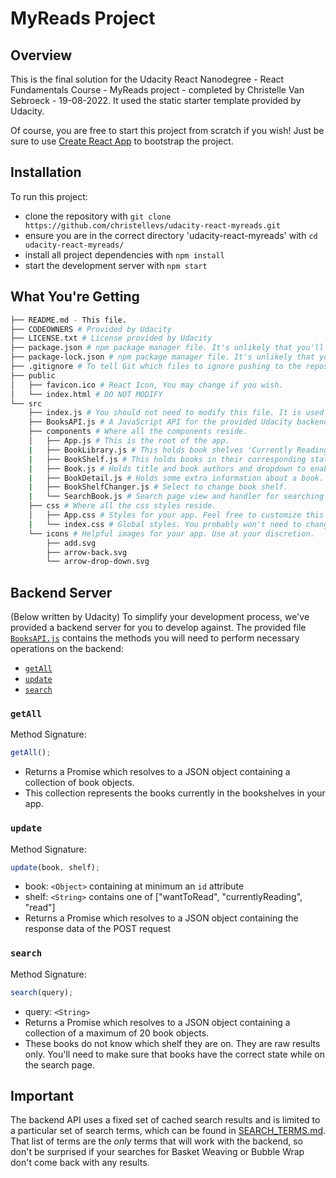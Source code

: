 # MyReads Project

## Overview

This is the final solution for the Udacity React Nanodegree - React Fundamentals Course - MyReads project - completed by Christelle Van Sebroeck - 19-08-2022.
It used the static starter template provided by Udacity.

Of course, you are free to start this project from scratch if you wish! Just be sure to use [Create React App](https://reactjs.org/docs/create-a-new-react-app.html) to bootstrap the project.

## Installation

To run this project:

- clone the repository with `git clone https://github.com/christellevs/udacity-react-myreads.git`
- ensure you are in the correct directory 'udacity-react-myreads' with `cd udacity-react-myreads/`
- install all project dependencies with `npm install`
- start the development server with `npm start`

## What You're Getting

```bash
├── README.md - This file.
├── CODEOWNERS # Provided by Udacity
├── LICENSE.txt # License provided by Udacity
├── package.json # npm package manager file. It's unlikely that you'll need to modify this.
├── package-lock.json # npm package manager file. It's unlikely that you'll need to modify this.
├── .gitignore # To tell Git which files to ignore pushing to the repository.
├── public
│   ├── favicon.ico # React Icon, You may change if you wish.
│   └── index.html # DO NOT MODIFY
└── src
    ├── index.js # You should not need to modify this file. It is used for DOM rendering only.
    ├── BooksAPI.js # A JavaScript API for the provided Udacity backend.
    ├── components # Where all the components reside.
    │   ├── App.js # This is the root of the app.
    |   ├── BookLibrary.js # This holds book shelves 'Currently Reading', 'Want to Read' and 'Read'.
    |   ├── BookShelf.js # This holds books in their corresponding states.
    |   ├── Book.js # Holds title and book authors and dropdown to enable changing of shelf.
    |   ├── BookDetail.js # Holds some extra information about a book. E.g. page count.
    |   ├── BookShelfChanger.js # Select to change book shelf.
    |   └── SearchBook.js # Search page view and handler for searching books.
    ├── css # Where all the css styles reside.
    │   ├── App.css # Styles for your app. Feel free to customize this as you desire.
    |   └── index.css # Global styles. You probably won't need to change anything here.
    └── icons # Helpful images for your app. Use at your discretion.
        ├── add.svg
        ├── arrow-back.svg
        └── arrow-drop-down.svg
```

## Backend Server

(Below written by Udacity)
To simplify your development process, we've provided a backend server for you to develop against. The provided file [`BooksAPI.js`](src/BooksAPI.js) contains the methods you will need to perform necessary operations on the backend:

- [`getAll`](#getall)
- [`update`](#update)
- [`search`](#search)

### `getAll`

Method Signature:

```js
getAll();
```

- Returns a Promise which resolves to a JSON object containing a collection of book objects.
- This collection represents the books currently in the bookshelves in your app.

### `update`

Method Signature:

```js
update(book, shelf);
```

- book: `<Object>` containing at minimum an `id` attribute
- shelf: `<String>` contains one of ["wantToRead", "currentlyReading", "read"]
- Returns a Promise which resolves to a JSON object containing the response data of the POST request

### `search`

Method Signature:

```js
search(query);
```

- query: `<String>`
- Returns a Promise which resolves to a JSON object containing a collection of a maximum of 20 book objects.
- These books do not know which shelf they are on. They are raw results only. You'll need to make sure that books have the correct state while on the search page.

## Important

The backend API uses a fixed set of cached search results and is limited to a particular set of search terms, which can be found in [SEARCH_TERMS.md](SEARCH_TERMS.md). That list of terms are the _only_ terms that will work with the backend, so don't be surprised if your searches for Basket Weaving or Bubble Wrap don't come back with any results.
